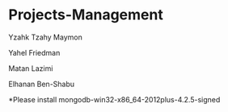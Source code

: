# Projects-Management

Yzahk Tzahy Maymon

Yahel Friedman

Matan Lazimi

Elhanan Ben-Shabu

*Please install mongodb-win32-x86_64-2012plus-4.2.5-signed